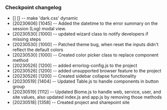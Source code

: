 ### Checkpoint changelog

- [] [] -- make 'dark.css' dynamic
- [20230606] [1045] -- Added the datetime to the error summary on the session (Log) modal view.
- [20230530] [1000] -- updated wizard class to notify developers if missing steps
- [20230530] [1000] -- Patched theme bug, when reset the inputs didn't reflect the default colors
- [20230530] [1000] -- Created color picker class to replace component method
- [20230526] [1200] -- added errorlog-config.js to the project
- [20230526] [1200] -- added unsupported browser feature to the project
- [20230526] [1200] -- Created sidebar collapse functionality
- [20230519] [1404] -- Updated Table.js to handle components in button group
- [20230519] [1112] -- Updated Biome.js to handle web, service, user, and site values, also updated index.js and app.js by removing those methods
- [20230518] [1358] -- Created project and sharepoint site